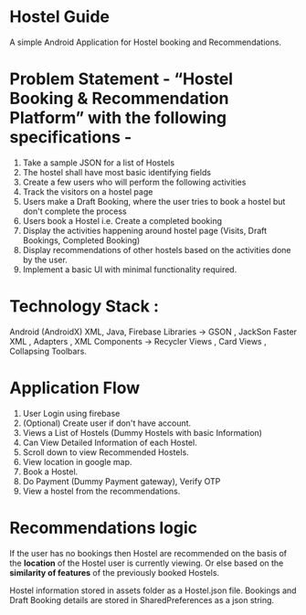 # Hostel Guide
A simple Android Application for Hostel booking and Recommendations.

# Problem Statement - “Hostel Booking & Recommendation Platform” with the following specifications -
1. Take a sample JSON for a list of Hostels
2. The hostel shall have most basic identifying fields
3. Create a few users who will perform the following activities 
4. Track the visitors on a hostel page
5. Users make a Draft Booking, where the user tries to book a hostel but don't complete the process
6. Users book a Hostel i.e. Create a completed booking
7. Display the activities happening around hostel page (Visits, Draft Bookings, Completed Booking)
8. Display recommendations of other hostels based on the activities done by the user.
9. Implement a basic UI with minimal functionality required.
 
 # Technology Stack : 
Android (AndroidX)
XML, Java, Firebase
Libraries -> GSON , JackSon Faster XML , Adapters , 
XML Components -> Recycler Views , Card Views , Collapsing Toolbars.
 
# Application Flow
1. User Login using firebase
2. (Optional) Create user if don't have account.
3. Views a List of Hostels (Dummy Hostels with basic Information)
4. Can View Detailed Information of each Hostel.
5. Scroll down to view Recommended Hostels.
6. View location in google map.
7. Book a Hostel.
8. Do Payment (Dummy Payment gateway), Verify OTP
9. View a hostel from the recommendations.

# Recommendations logic
If the user has no bookings then Hostel are recommended on the basis of the **location** of the Hostel user is currently viewing.
Or else based on the **similarity of features** of the previously booked Hostels.

Hostel information stored in assets folder as a Hostel.json file.
Bookings and Draft Booking details are stored in SharedPreferences as a json string.

